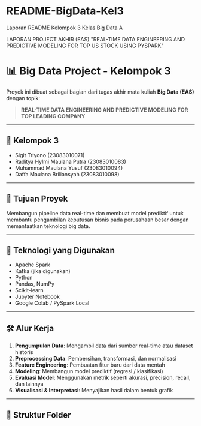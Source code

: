 # README-BigData-Kel3
Laporan README Kelompok 3 Kelas Big Data A

LAPORAN PROJECT AKHIR (EAS) "REAL-TIME DATA ENGINEERING AND PREDICTIVE MODELING FOR TOP US STOCK USING PYSPARK"
# 📊 Big Data Project - Kelompok 3

Proyek ini dibuat sebagai bagian dari tugas akhir mata kuliah **Big Data (EAS)** dengan topik:

> **REAL-TIME DATA ENGINEERING AND PREDICTIVE MODELING FOR TOP LEADING COMPANY**

---

## 👥 Kelompok 3
- Sigit Triyono (23083010071)
- Raditya Hylmi Maulana Putra (23083010083)  
- Muhammad Maulana Yusuf (23083010094)  
- Daffa Maulana Briliansyah (23083010098)

---

## 🎯 Tujuan Proyek
Membangun pipeline data real-time dan membuat model prediktif untuk membantu pengambilan keputusan bisnis pada perusahaan besar dengan memanfaatkan teknologi big data.

---

## 🧰 Teknologi yang Digunakan
- Apache Spark
- Kafka (jika digunakan)
- Python
- Pandas, NumPy
- Scikit-learn
- Jupyter Notebook
- Google Colab / PySpark Local

---

## 🛠️ Alur Kerja
1. **Pengumpulan Data**: Mengambil data dari sumber real-time atau dataset historis
2. **Preprocessing Data**: Pembersihan, transformasi, dan normalisasi
3. **Feature Engineering**: Pembuatan fitur baru dari data mentah
4. **Modeling**: Membangun model prediktif (regresi / klasifikasi)
5. **Evaluasi Model**: Menggunakan metrik seperti akurasi, precision, recall, dan lainnya
6. **Visualisasi & Interpretasi**: Menyajikan hasil dalam bentuk grafik

---

## 📁 Struktur Folder
